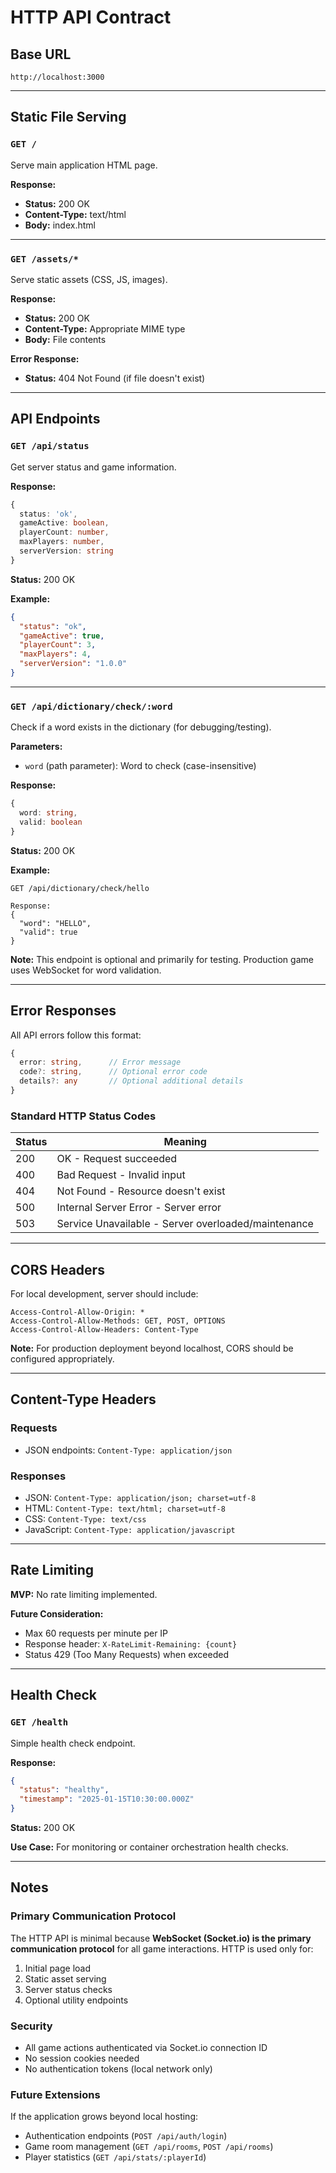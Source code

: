# HTTP API Contract

## Base URL
```
http://localhost:3000
```

---

## Static File Serving

### `GET /`
Serve main application HTML page.

**Response:**
- **Status:** 200 OK
- **Content-Type:** text/html
- **Body:** index.html

---

### `GET /assets/*`
Serve static assets (CSS, JS, images).

**Response:**
- **Status:** 200 OK
- **Content-Type:** Appropriate MIME type
- **Body:** File contents

**Error Response:**
- **Status:** 404 Not Found (if file doesn't exist)

---

## API Endpoints

### `GET /api/status`
Get server status and game information.

**Response:**
```typescript
{
  status: 'ok',
  gameActive: boolean,
  playerCount: number,
  maxPlayers: number,
  serverVersion: string
}
```

**Status:** 200 OK

**Example:**
```json
{
  "status": "ok",
  "gameActive": true,
  "playerCount": 3,
  "maxPlayers": 4,
  "serverVersion": "1.0.0"
}
```

---

### `GET /api/dictionary/check/:word`
Check if a word exists in the dictionary (for debugging/testing).

**Parameters:**
- `word` (path parameter): Word to check (case-insensitive)

**Response:**
```typescript
{
  word: string,
  valid: boolean
}
```

**Status:** 200 OK

**Example:**
```
GET /api/dictionary/check/hello

Response:
{
  "word": "HELLO",
  "valid": true
}
```

**Note:** This endpoint is optional and primarily for testing. Production game uses WebSocket for word validation.

---

## Error Responses

All API errors follow this format:

```typescript
{
  error: string,      // Error message
  code?: string,      // Optional error code
  details?: any       // Optional additional details
}
```

### Standard HTTP Status Codes

| Status | Meaning |
|--------|---------|
| 200 | OK - Request succeeded |
| 400 | Bad Request - Invalid input |
| 404 | Not Found - Resource doesn't exist |
| 500 | Internal Server Error - Server error |
| 503 | Service Unavailable - Server overloaded/maintenance |

---

## CORS Headers

For local development, server should include:
```
Access-Control-Allow-Origin: *
Access-Control-Allow-Methods: GET, POST, OPTIONS
Access-Control-Allow-Headers: Content-Type
```

**Note:** For production deployment beyond localhost, CORS should be configured appropriately.

---

## Content-Type Headers

### Requests
- JSON endpoints: `Content-Type: application/json`

### Responses
- JSON: `Content-Type: application/json; charset=utf-8`
- HTML: `Content-Type: text/html; charset=utf-8`
- CSS: `Content-Type: text/css`
- JavaScript: `Content-Type: application/javascript`

---

## Rate Limiting

**MVP:** No rate limiting implemented.

**Future Consideration:**
- Max 60 requests per minute per IP
- Response header: `X-RateLimit-Remaining: {count}`
- Status 429 (Too Many Requests) when exceeded

---

## Health Check

### `GET /health`
Simple health check endpoint.

**Response:**
```json
{
  "status": "healthy",
  "timestamp": "2025-01-15T10:30:00.000Z"
}
```

**Status:** 200 OK

**Use Case:** For monitoring or container orchestration health checks.

---

## Notes

### Primary Communication Protocol
The HTTP API is minimal because **WebSocket (Socket.io) is the primary communication protocol** for all game interactions. HTTP is used only for:
1. Initial page load
2. Static asset serving
3. Server status checks
4. Optional utility endpoints

### Security
- All game actions authenticated via Socket.io connection ID
- No session cookies needed
- No authentication tokens (local network only)

### Future Extensions
If the application grows beyond local hosting:
- Authentication endpoints (`POST /api/auth/login`)
- Game room management (`GET /api/rooms`, `POST /api/rooms`)
- Player statistics (`GET /api/stats/:playerId`)
